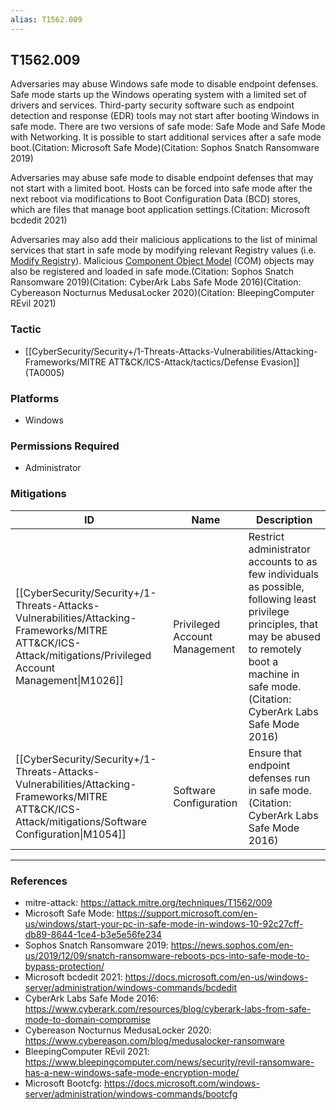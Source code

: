 ```yaml
---
alias: T1562.009
---
```


## T1562.009

Adversaries may abuse Windows safe mode to disable endpoint defenses. Safe mode starts up the Windows operating system with a limited set of drivers and services. Third-party security software such as endpoint detection and response (EDR) tools may not start after booting Windows in safe mode. There are two versions of safe mode: Safe Mode and Safe Mode with Networking. It is possible to start additional services after a safe mode boot.(Citation: Microsoft Safe Mode)(Citation: Sophos Snatch Ransomware 2019)

Adversaries may abuse safe mode to disable endpoint defenses that may not start with a limited boot. Hosts can be forced into safe mode after the next reboot via modifications to Boot Configuration Data (BCD) stores, which are files that manage boot application settings.(Citation: Microsoft bcdedit 2021)

Adversaries may also add their malicious applications to the list of minimal services that start in safe mode by modifying relevant Registry values (i.e. [Modify Registry](https://attack.mitre.org/techniques/T1112)). Malicious [Component Object Model](https://attack.mitre.org/techniques/T1559/001) (COM) objects may also be registered and loaded in safe mode.(Citation: Sophos Snatch Ransomware 2019)(Citation: CyberArk Labs Safe Mode 2016)(Citation: Cybereason Nocturnus MedusaLocker 2020)(Citation: BleepingComputer REvil 2021)


### Tactic
- [[CyberSecurity/Security+/1-Threats-Attacks-Vulnerabilities/Attacking-Frameworks/MITRE ATT&CK/ICS-Attack/tactics/Defense Evasion]] (TA0005)

### Platforms
- Windows

### Permissions Required
- Administrator

### Mitigations

| ID | Name | Description |
| --- | --- | --- |
| [[CyberSecurity/Security+/1-Threats-Attacks-Vulnerabilities/Attacking-Frameworks/MITRE ATT&CK/ICS-Attack/mitigations/Privileged Account Management\|M1026]] | Privileged Account Management | Restrict administrator accounts to as few individuals as possible, following least privilege principles, that may be abused to remotely boot a machine in safe mode.(Citation: CyberArk Labs Safe Mode 2016) |
| [[CyberSecurity/Security+/1-Threats-Attacks-Vulnerabilities/Attacking-Frameworks/MITRE ATT&CK/ICS-Attack/mitigations/Software Configuration\|M1054]] | Software Configuration | Ensure that endpoint defenses run in safe mode.(Citation: CyberArk Labs Safe Mode 2016) |


---
### References

- mitre-attack: https://attack.mitre.org/techniques/T1562/009
- Microsoft Safe Mode: https://support.microsoft.com/en-us/windows/start-your-pc-in-safe-mode-in-windows-10-92c27cff-db89-8644-1ce4-b3e5e56fe234
- Sophos Snatch Ransomware 2019: https://news.sophos.com/en-us/2019/12/09/snatch-ransomware-reboots-pcs-into-safe-mode-to-bypass-protection/
- Microsoft bcdedit 2021: https://docs.microsoft.com/en-us/windows-server/administration/windows-commands/bcdedit
- CyberArk Labs Safe Mode 2016: https://www.cyberark.com/resources/blog/cyberark-labs-from-safe-mode-to-domain-compromise
- Cybereason Nocturnus MedusaLocker 2020: https://www.cybereason.com/blog/medusalocker-ransomware
- BleepingComputer REvil 2021: https://www.bleepingcomputer.com/news/security/revil-ransomware-has-a-new-windows-safe-mode-encryption-mode/
- Microsoft Bootcfg: https://docs.microsoft.com/windows-server/administration/windows-commands/bootcfg
